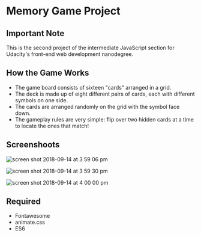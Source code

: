 # Memory Game Project

## Important Note

This is the second project of the intermediate JavaScript section for Udacity's front-end web development nanodegree.

## How the Game Works

- The game board consists of sixteen "cards" arranged in a grid. 
- The deck is made up of eight different pairs of cards, each with different symbols on one side.
- The cards are arranged randomly on the grid with the symbol face down. 
- The gameplay rules are very simple: flip over two hidden cards at a time to locate the ones that match!

## Screenshoots


![screen shot 2018-09-14 at 3 59 06 pm](https://user-images.githubusercontent.com/28276138/45572460-5135ea00-b837-11e8-8bdc-c03182ea9a89.png)

![screen shot 2018-09-14 at 3 59 30 pm](https://user-images.githubusercontent.com/28276138/45572477-58f58e80-b837-11e8-9bf8-1ffb1bb9d027.png)

![screen shot 2018-09-14 at 4 00 00 pm](https://user-images.githubusercontent.com/28276138/45572486-614dc980-b837-11e8-9859-f45cb3e8ce52.png)


## Required

- Fontawesome 
- animate.css
- ES6

